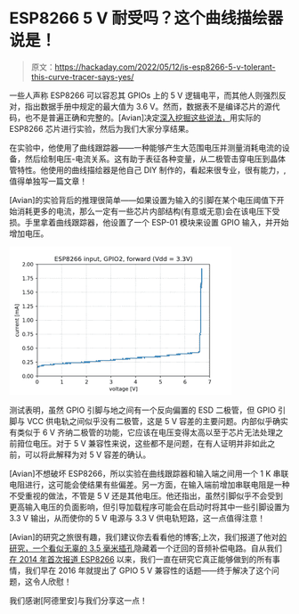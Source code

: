 # ESP8266 5 V 耐受吗？这个曲线描绘器说是！

> 原文：<https://hackaday.com/2022/05/12/is-esp8266-5-v-tolerant-this-curve-tracer-says-yes/>

一些人声称 ESP8266 可以容忍其 GPIOs 上的 5 V 逻辑电平，而其他人则强烈反对，指出数据手册中规定的最大值为 3.6 V。然而，数据表不是编译芯片的源代码，也不是普遍正确和完整的。[Avian]决定[深入挖掘这些说法，](https://www.tablix.org/~avian/blog/archives/2022/05/a_footnote_about_esp8266_5v_tolerance/)用实际的 ESP8266 芯片进行实验，然后为我们大家分享结果。

在实验中，他使用了曲线跟踪器——一种能够产生大范围电压并测量消耗电流的设备，然后绘制电压-电流关系。这有助于表征各种变量，从二极管击穿电压到晶体管特性。他使用的曲线描绘器是他自己 DIY 制作的，看起来很专业，很有能力，,值得单独写一篇文章！

[Avian]的实验背后的推理很简单——如果设置为输入的引脚在某个电压阈值下开始消耗更多的电流，那么一定有一些芯片内部结构(有意或无意)会在该电压下受损。手里拿着曲线跟踪器，他设置了一个 ESP-01 模块来设置 GPIO 输入，并开始增加电压。

![A curve tracer output graph, showing that there's no noticeable increase of current consumed across the range of 0V to 6.6V - current increasing from 0.2mA to 0.4mA in that range](img/3c30510eb8e955d73cc1f448342fa2f1.png)

测试表明，虽然 GPIO 引脚与地之间有一个反向偏置的 ESD 二极管，但 GPIO 引脚与 VCC 供电轨之间似乎没有二极管，这是 5 V 容差的主要问题。内部似乎确实有类似于 6 V 齐纳二极管的功能，它应该在电压变得太高以至于芯片无法处理之前箝位电压。对于 5 V 兼容性来说，这些都不是问题，在有人证明并非如此之前，可以将此解释为对 5 V 容差的确认。

[Avian]不想破坏 ESP8266，所以实验在曲线跟踪器和输入端之间用一个 1 K 串联电阻进行，这可能会使结果有些偏差。另一方面，在输入端前增加串联电阻是一种不受重视的做法，不管是 5 V 还是其他电压。他还指出，虽然引脚似乎不会受到更高输入电压的负面影响，但引导加载程序可能会在启动时将其中一些引脚设置为 3.3 V 输出，从而使你的 5 V 电源与 3.3 V 供电轨短路，这一点值得注意！

[Avian]的研究之旅很有趣，我们建议你去看看他的博客;上次，我们报道了他对[的研究，一个看似无辜的 3.5 毫米插孔](https://hackaday.com/2022/04/10/this-3-5mm-cable-distorts-signals-hides-audio-filtering-circuit/)隐藏着一个迂回的音频补偿电路。自从我们[在 2014 年首次报道 ESP8266](https://hackaday.com/2014/08/26/new-chip-alert-the-esp8266-wifi-module-its-5/) 以来，我们一直在研究它真正能够做到的所有事情，我们早在 2016 年就提出了 GPIO 5 V 兼容性的话题——终于解决了这个问题，这令人欣慰！

我们感谢[阿德里安]与我们分享这一点！
